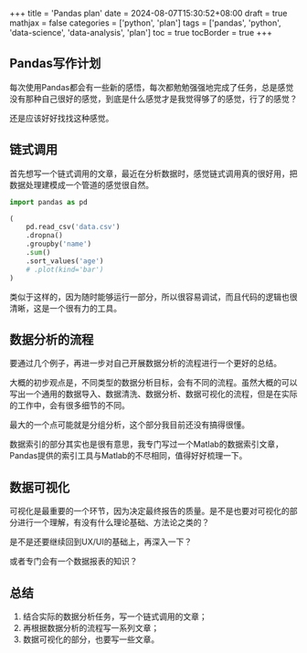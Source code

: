 +++
title = 'Pandas plan'
date = 2024-08-07T15:30:52+08:00
draft = true
mathjax = false
categories = ['python', 'plan']
tags = ['pandas', 'python', 'data-science', 'data-analysis', 'plan']
toc = true
tocBorder = true
+++


## Pandas写作计划

每次使用Pandas都会有一些新的感悟，每次都勉勉强强地完成了任务，总是感觉没有那种自己很好的感觉，到底是什么感觉才是我觉得够了的感觉，行了的感觉？

还是应该好好找找这种感觉。

## 链式调用

首先想写一个链式调用的文章，最近在分析数据时，感觉链式调用真的很好用，把数据处理建模成一个管道的感觉很自然。

```python
import pandas as pd

(
    pd.read_csv('data.csv')
    .dropna()
    .groupby('name')
    .sum()
    .sort_values('age')
    # .plot(kind='bar')
)
```

类似于这样的，因为随时能够运行一部分，所以很容易调试，而且代码的逻辑也很清晰，这是一个很有力的工具。

## 数据分析的流程

要通过几个例子，再进一步对自己开展数据分析的流程进行一个更好的总结。

大概的初步观点是，不同类型的数据分析目标，会有不同的流程。虽然大概的可以写出一个通用的数据导入、数据清洗、数据分析、数据可视化的流程，但是在实际的工作中，会有很多细节的不同。

最大的一个点可能就是分组分析，这个部分我目前还没有搞得很懂。

数据索引的部分其实也是很有意思，我专门写过一个Matlab的数据索引文章，Pandas提供的索引工具与Matlab的不尽相同，值得好好梳理一下。

## 数据可视化

可视化是最重要的一个环节，因为决定最终报告的质量。是不是也要对可视化的部分进行一个理解，有没有什么理论基础、方法论之类的？

是不是还要继续回到UX/UI的基础上，再深入一下？

或者专门会有一个数据报表的知识？

## 总结

1. 结合实际的数据分析任务，写一个链式调用的文章；
2. 再根据数据分析的流程写一系列文章；
3. 数据可视化的部分，也要写一些文章。